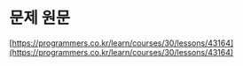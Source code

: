 # 문제 원문

[https://programmers.co.kr/learn/courses/30/lessons/43164](https://programmers.co.kr/learn/courses/30/lessons/43164)
